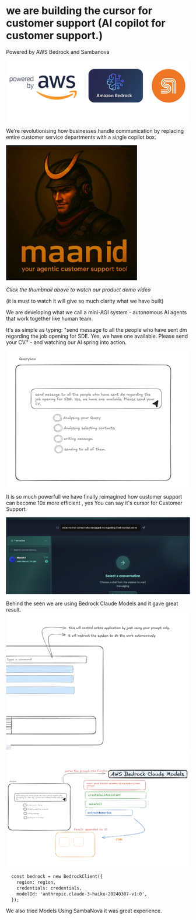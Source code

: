 


# we are building the cursor for customer support (AI copilot for customer support.)

Powered by AWS Bedrock and Sambanova 

![AWS](/public/images/hacy_cover.png)




We’re revolutionising how businesses handle communication by replacing entire customer service departments with a single copilot box.


[![Product Demo Video](/public/images/maanid_pic.jpg)](https://youtu.be/8qI-4j3XLy4?si=8898r-cxSy88KcwJ)

*Click the thumbnail above to watch our product demo video*

(it is must to watch it will give so much clarity what we have built)



We are developing what we call a mini-AGI system - autonomous AI agents that work together like human team. 

It's as simple as typing: "send message to all the people who have sent dm regarding the job opening for SDE. Yes, we have one available. Please send your CV." - and watching our AI spring into action.  


![Querybox wireframe](/Idea/querybox_wireframe.png)


It is so much powerfull we have finally reimagined how customer support can become 10x more efficient , yes You can say it's cursor for Customer Support.

![AdvancceQueryBox](/public/images/BLQuery1.png)

Behind the seen we are using Bedrock Claude Models and it gave great result.
![QueryBox](/Idea/qb1_wireframe.png)
![QueryBox](/Idea/queryboxmechanism.png)

```
  const bedrock = new BedrockClient({
    region: region,
    credentials: credentials,
    modelId: 'anthropic.claude-3-haiku-20240307-v1:0',
  });
```

We also tried Models Using SambaNova it was great experience.










